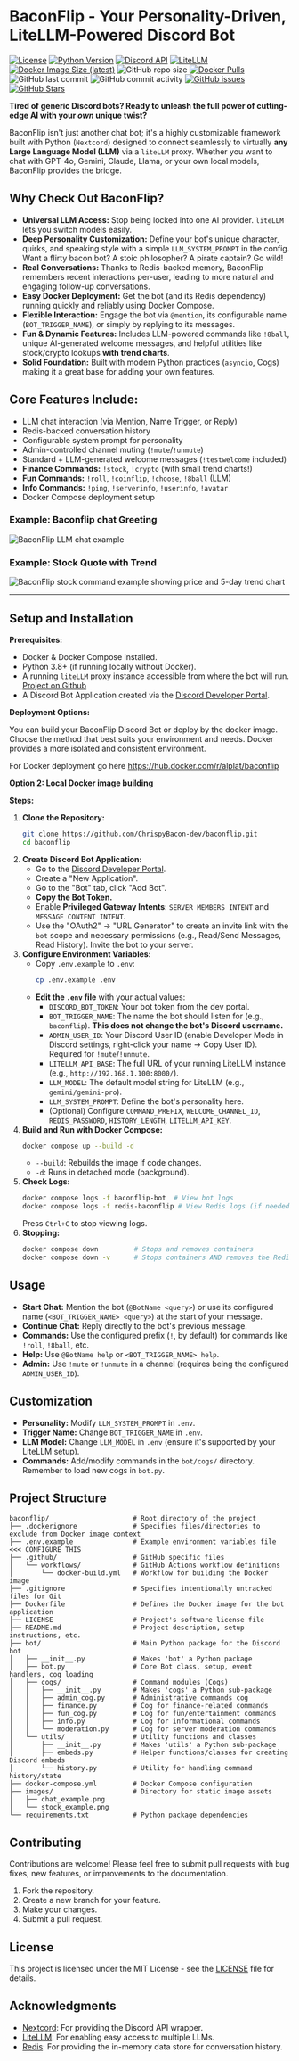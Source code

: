 # BaconFlip - Your Personality-Driven, LiteLLM-Powered Discord Bot

[![License](https://img.shields.io/badge/License-MIT-yellow.svg)](https://opensource.org/licenses/MIT)
[![Python Version](https://img.shields.io/badge/python-%3E=3.8-blue)](https://www.python.org/downloads/)
[![Discord API](https://img.shields.io/badge/Discord%20API-Nextcord-brightgreen)](https://nextcord.dev/)
[![LiteLLM](https://img.shields.io/badge/LLM-LiteLLM-blueviolet)](https://litellm.ai/)
[![Docker Image Size (latest)](https://img.shields.io/docker/image-size/alplat/baconflip/latest)](https://hub.docker.com/r/alplat/baconflip)
![GitHub repo size](https://img.shields.io/github/repo-size/ChrispyBacon-dev/baconflip)
[![Docker Pulls](https://img.shields.io/docker/pulls/alplat/baconflip)](https://hub.docker.com/r/alplat/baconflip)
![GitHub last commit](https://img.shields.io/github/last-commit/ChrispyBacon-dev/baconflip)
![GitHub commit activity](https://img.shields.io/github/commit-activity/t/ChrispyBacon-dev/baconflip)
[![GitHub issues](https://img.shields.io/github/issues/ChrispyBacon-dev/baconflip)](https://github.com/ChrispyBacon-dev/baconflip/issues)
[![GitHub Stars](https://img.shields.io/github/stars/ChrispyBacon-dev/BaconFlip?style=social)](https://github.com/ChrispyBacon-dev/BaconFlip)


**Tired of generic Discord bots? Ready to unleash the full power of cutting-edge AI with your *own* unique twist?**

BaconFlip isn't just another chat bot; it's a highly customizable framework built with Python (`Nextcord`) designed to connect seamlessly to virtually **any Large Language Model (LLM)** via a `liteLLM` proxy. Whether you want to chat with GPT-4o, Gemini, Claude, Llama, or your own local models, BaconFlip provides the bridge.

## Why Check Out BaconFlip?

*   **Universal LLM Access:** Stop being locked into one AI provider. `liteLLM` lets you switch models easily.
*   **Deep Personality Customization:** Define your bot's unique character, quirks, and speaking style with a simple `LLM_SYSTEM_PROMPT` in the config. Want a flirty bacon bot? A stoic philosopher? A pirate captain? Go wild!
*   **Real Conversations:** Thanks to Redis-backed memory, BaconFlip remembers recent interactions per-user, leading to more natural and engaging follow-up conversations.
*   **Easy Docker Deployment:** Get the bot (and its Redis dependency) running quickly and reliably using Docker Compose.
*   **Flexible Interaction:** Engage the bot via `@mention`, its configurable name (`BOT_TRIGGER_NAME`), or simply by replying to its messages.
*   **Fun & Dynamic Features:** Includes LLM-powered commands like `!8ball`, unique AI-generated welcome messages, and helpful utilities like stock/crypto lookups **with trend charts**.
*   **Solid Foundation:** Built with modern Python practices (`asyncio`, Cogs) making it a great base for adding your own features.

## Core Features Include:

*   LLM chat interaction (via Mention, Name Trigger, or Reply)
*   Redis-backed conversation history
*   Configurable system prompt for personality
*   Admin-controlled channel muting (`!mute`/`!unmute`)
*   Standard + LLM-generated welcome messages (`!testwelcome` included)
*   **Finance Commands:** `!stock`, `!crypto` (with small trend charts!)
*   **Fun Commands:** `!roll`, `!coinflip`, `!choose`, `!8ball` (LLM)
*   **Info Commands:** `!ping`, `!serverinfo`, `!userinfo`, `!avatar`
*   Docker Compose deployment setup

### Example: Baconflip chat Greeting
![BaconFlip LLM chat example](images/chat_example.png)

### Example: Stock Quote with Trend

![BaconFlip stock command example showing price and 5-day trend chart](images/stock_example.png)

---

## Setup and Installation

**Prerequisites:**
*   Docker & Docker Compose installed.
*   Python 3.8+ (if running locally without Docker).
*   A running `liteLLM` proxy instance accessible from where the bot will run. [Project on Github](https://github.com/BerriAI/litellm)
*   A Discord Bot Application created via the [Discord Developer Portal](https://discord.com/developers/applications).

**Deployment Options:**

You can build your BaconFlip Discord Bot or deploy by the docker image. Choose the method that best suits your environment and needs.  Docker provides a more isolated and consistent environment.

For Docker deployment go here https://hub.docker.com/r/alplat/baconflip

**Option 2: Local Docker image building**

**Steps:**

1.  **Clone the Repository:**
    ```bash
    git clone https://github.com/ChrispyBacon-dev/baconflip.git
    cd baconflip
    ```
2.  **Create Discord Bot Application:**
    *   Go to the [Discord Developer Portal](https://discord.com/developers/applications).
    *   Create a "New Application".
    *   Go to the "Bot" tab, click "Add Bot".
    *   **Copy the Bot Token.**
    *   Enable **Privileged Gateway Intents**: `SERVER MEMBERS INTENT` and `MESSAGE CONTENT INTENT`.
    *   Use the "OAuth2" -> "URL Generator" to create an invite link with the `bot` scope and necessary permissions (e.g., Read/Send Messages, Read History). Invite the bot to your server.
3.  **Configure Environment Variables:**
    *   Copy `.env.example` to `.env`:
        ```bash
        cp .env.example .env
        ```
    *   **Edit the `.env` file** with your actual values:
        *   `DISCORD_BOT_TOKEN`: Your bot token from the dev portal.
        *   `BOT_TRIGGER_NAME`: The name the bot should listen for (e.g., `baconflip`). **This does not change the bot's Discord username.**
        *   `ADMIN_USER_ID`: Your Discord User ID (enable Developer Mode in Discord settings, right-click your name -> Copy User ID). Required for `!mute`/`!unmute`.
        *   `LITELLM_API_BASE`: The full URL of your running LiteLLM instance (e.g., `http://192.168.1.100:8000/`).
        *   `LLM_MODEL`: The default model string for LiteLLM (e.g., `gemini/gemini-pro`).
        *   `LLM_SYSTEM_PROMPT`: Define the bot's personality here.
        *   (Optional) Configure `COMMAND_PREFIX`, `WELCOME_CHANNEL_ID`, `REDIS_PASSWORD`, `HISTORY_LENGTH`, `LITELLM_API_KEY`.
4.  **Build and Run with Docker Compose:**
    ```bash
    docker compose up --build -d
    ```
    *   `--build`: Rebuilds the image if code changes.
    *   `-d`: Runs in detached mode (background).
5.  **Check Logs:**
    ```bash
    docker compose logs -f baconflip-bot  # View bot logs
    docker compose logs -f redis-baconflip # View Redis logs (if needed)
    ```
    Press `Ctrl+C` to stop viewing logs.
6.  **Stopping:**
    ```bash
    docker compose down         # Stops and removes containers
    docker compose down -v      # Stops containers AND removes the Redis data volume
    ```

## Usage

*   **Start Chat:** Mention the bot (`@BotName <query>`) or use its configured name (`<BOT_TRIGGER_NAME> <query>`) at the start of your message.
*   **Continue Chat:** Reply directly to the bot's previous message.
*   **Commands:** Use the configured prefix (`!`, by default) for commands like `!roll`, `!8ball`, etc.
*   **Help:** Use `@BotName help` or `<BOT_TRIGGER_NAME> help`.
*   **Admin:** Use `!mute` or `!unmute` in a channel (requires being the configured `ADMIN_USER_ID`).

## Customization

*   **Personality:** Modify `LLM_SYSTEM_PROMPT` in `.env`.
*   **Trigger Name:** Change `BOT_TRIGGER_NAME` in `.env`.
*   **LLM Model:** Change `LLM_MODEL` in `.env` (ensure it's supported by your LiteLLM setup).
*   **Commands:** Add/modify commands in the `bot/cogs/` directory. Remember to load new cogs in `bot.py`.

## Project Structure

```text
baconflip/                     # Root directory of the project
├── .dockerignore              # Specifies files/directories to exclude from Docker image context
├── .env.example               # Example environment variables file <<< CONFIGURE THIS
├── .github/                   # GitHub specific files
│   └── workflows/             # GitHub Actions workflow definitions
│       └── docker-build.yml   # Workflow for building the Docker image
├── .gitignore                 # Specifies intentionally untracked files for Git
├── Dockerfile                 # Defines the Docker image for the bot application
├── LICENSE                    # Project's software license file
├── README.md                  # Project description, setup instructions, etc.
├── bot/                       # Main Python package for the Discord bot
│   ├── __init__.py            # Makes 'bot' a Python package
│   ├── bot.py                 # Core Bot class, setup, event handlers, cog loading
│   ├── cogs/                  # Command modules (Cogs)
│   │   ├── __init__.py        # Makes 'cogs' a Python sub-package
│   │   ├── admin_cog.py       # Administrative commands cog
│   │   ├── finance.py         # Cog for finance-related commands
│   │   ├── fun_cog.py         # Cog for fun/entertainment commands
│   │   ├── info.py            # Cog for informational commands
│   │   └── moderation.py      # Cog for server moderation commands
│   └── utils/                 # Utility functions and classes
│       ├── __init__.py        # Makes 'utils' a Python sub-package
│       ├── embeds.py          # Helper functions/classes for creating Discord embeds
│       └── history.py         # Utility for handling command history/state
├── docker-compose.yml         # Docker Compose configuration
├── images/                    # Directory for static image assets
│   ├── chat_example.png
│   └── stock_example.png
└── requirements.txt           # Python package dependencies
```
## Contributing

Contributions are welcome! Please feel free to submit pull requests with bug fixes, new features, or improvements to the documentation.

1.  Fork the repository.
2.  Create a new branch for your feature.
3.  Make your changes.
4.  Submit a pull request.

## License

This project is licensed under the MIT License - see the [LICENSE](LICENSE) file for details.

## Acknowledgments

*   [Nextcord](https://github.com/nextcord/nextcord): For providing the Discord API wrapper.
*   [LiteLLM](https://github.com/BerriAI/litellm): For enabling easy access to multiple LLMs.
*   [Redis](https://redis.io/): For providing the in-memory data store for conversation history.